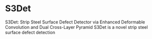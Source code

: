# S3Det
S3Det: Strip Steel Surface Defect Detector via Enhanced Deformable Convolution and Dual Cross-Layer Pyramid
S3Det is a novel strip steel surface defect detection 
